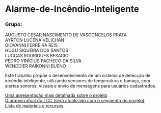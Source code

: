 # Alarme-de-Incêndio-Inteligente

### **Grupo:**  
AUGUSTO CESAR NASCIMENTO DE VASCONCELOS PRATA  
AYRTON LUCENA VELICHAN  
GIOVANNI FERREIRA REIS  
HUGU SIQUEIRA DOS SANTOS  
LUCCAS RODRIGUES BESAGIO  
PEDRO VINÍCIUS PACHECO DA SILVA  
WENDDIER RAIKONNI BUENO

Este trabalho propõe o desenvolvimento de um sistema de detecção de incêndio inteligente, utilizando sensores de temperatura e fumaça, com alertas sonoros, visuais e envio de mensagens para usuários cadastrados.

[Uma apresentação mais detalhada sobre o projeto](APRESENTAÇÃO%20TCC.pdf)  
[O arquvio atual do TCC (será atualizado com o segmento do projeto)](TCC.pdf)  
[Lista de materiais e recursos](Lista%20de%20materiais%20e%20recursos.pdf)  
